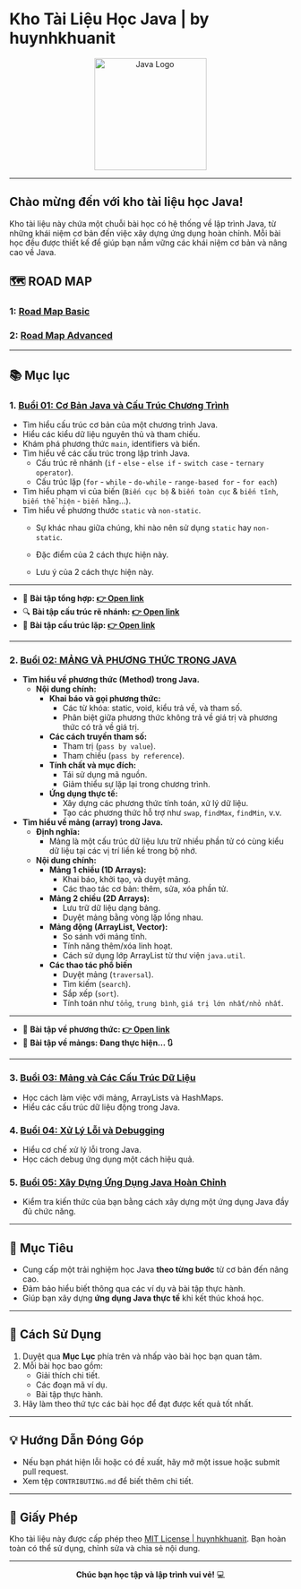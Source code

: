 # Kho Tài Liệu Học Java | by huynhkhuanit

<p align="center">
  <img src="https://upload.wikimedia.org/wikipedia/en/3/30/Java_programming_language_logo.svg" alt="Java Logo" width="200"/>
</p>

---

## Chào mừng đến với kho tài liệu học Java!

Kho tài liệu này chứa một chuỗi bài học có hệ thống về lập trình Java, từ những khái niệm cơ bản đến việc xây dựng ứng dụng hoàn chỉnh. Mỗi bài học đều được thiết kế để giúp bạn nắm vững các khái niệm cơ bản và nâng cao về Java.


## 🗺️ ROAD MAP

### 1: [Road Map Basic](./roadmap.md)
### 2: [Road Map Advanced](./roadmap-graph.md)

---

## 📚 Mục lục

### 1. [Buổi 01: Cơ Bản Java và Cấu Trúc Chương Trình](./Ly_Thuyet/Buoi01/Buoi01_JavaSyntax.md)
   - Tìm hiểu cấu trúc cơ bản của một chương trình Java.
   - Hiểu các kiểu dữ liệu nguyên thủ và tham chiếu.
   - Khám phá phương thức `main`, identifiers và biến.
   - Tìm hiểu về các cấu trúc trong lập trình Java.
      - Cấu trúc rẽ nhánh (`if` - `else` - `else if` - `switch case` - `ternary operator`).
      - Cấu trúc lặp (`for` - `while` - `do-while` - `range-based for` - `for each`)
   - Tìm hiểu phạm vi của biến (`Biến cục bộ` & `biến toàn cục` & `biến tĩnh`, `biến thể hiện` - `biến hằng`...).
   - Tìm hiểu về phương thước `static` và `non-static`.
      - Sự khác nhau giữa chúng, khi nào nên sử dụng `static` hay `non-static`.
      - Đặc điểm của 2 cách thực hiện này.

      - Lưu ý của 2 cách thực hiện này.


---


   - 📝 **Bài tập tổng hợp:  [👉 Open link](./Ly_Thuyet/Buoi01/BaiTap/Exercise.md)**
   - 🔍 **Bài tập cấu trúc rẽ nhánh:  [👉 Open link](./Ly_Thuyet/Buoi01/BaiTap/BT_CauTrucReNhanh.md)**
   - 🔄 **Bài tập cấu trúc lặp:  [👉 Open link](./Ly_Thuyet/Buoi01/BaiTap/BT_CauTrucLap.md)**


---


### 2. [Buổi 02: MẢNG VÀ PHƯƠNG THỨC TRONG JAVA](./Ly_Thuyet/Buoi02/Chuong02_JavaArrays_Methods.md)

   - **Tìm hiểu về phương thức (Method) trong Java.**
      - **Nội dung chính:**
         - **Khai báo và gọi phương thức:**
            - Các từ khóa: static, void, kiểu trả về, và tham số.
            - Phân biệt giữa phương thức không trả về giá trị và phương thức có trả về giá trị.
         - **Các cách truyền tham số:**
            - Tham trị (`pass by value`).
            - Tham chiếu (`pass by reference`).
         - **Tính chất và mục đích:**
            - Tái sử dụng mã nguồn.
            - Giảm thiểu sự lặp lại trong chương trình.
         - **Ứng dụng thực tế:**
            - Xây dựng các phương thức tính toán, xử lý dữ liệu.
            - Tạo các phương thức hỗ trợ như `swap`, `findMax`, `findMin`, v.v.
   - **Tìm hiểu về mảng (array) trong Java.**
      - **Định nghĩa:**
         - Mảng là một cấu trúc dữ liệu lưu trữ nhiều phần tử có cùng kiểu dữ liệu tại các vị trí liền kề trong bộ nhớ.
      - **Nội dung chính:**
         - **Mảng 1 chiều (1D Arrays):**
            - Khai báo, khởi tạo, và duyệt mảng.
            - Các thao tác cơ bản: thêm, sửa, xóa phần tử.
         - **Mảng 2 chiều (2D Arrays):**
            - Lưu trữ dữ liệu dạng bảng.
            - Duyệt mảng bằng vòng lặp lồng nhau.
         - **Mảng động (ArrayList, Vector):**
            - So sánh với mảng tĩnh.
            - Tính năng thêm/xóa linh hoạt.
            - Cách sử dụng lớp ArrayList từ thư viện `java.util`.
         - **Các thao tác phổ biến**
            - Duyệt mảng (`traversal`).
            - Tìm kiếm (`search`).
            - Sắp xếp (`sort`).
            - Tính toán như `tổng`, `trung bình`, `giá trị lớn nhất/nhỏ nhất`.

---


   - 📝 **Bài tập về phương thức:  [👉 Open link](./Ly_Thuyet/Buoi02/bai_tap/functions_methods.md)**
   - 📝 **Bài tập về mảngs:  Đang thực hiện... 🔃**


---


### 3. [Buổi 03: Mảng và Các Cấu Trúc Dữ Liệu](LyThuyet/Buoi-03/ArraysAndCollections.md)
   - Học cách làm việc với mảng, ArrayLists và HashMaps.
   - Hiểu các cấu trúc dữ liệu động trong Java.

### 4. [Buổi 04: Xử Lý Lỗi và Debugging](LyThuyet/Buoi-04/ErrorHandling.md)
   - Hiểu cơ chế xử lý lỗi trong Java.
   - Học cách debug ứng dụng một cách hiệu quả.

### 5. [Buổi 05: Xây Dựng Ứng Dụng Java Hoàn Chỉnh](LyThuyet/Buoi-05/CompleteApplication.md)
   - Kiểm tra kiến thức của bạn bằng cách xây dựng một ứng dụng Java đầy đủ chức năng.

---

## 🎯 Mục Tiêu
- Cung cấp một trải nghiệm học Java **theo từng bước** từ cơ bản đến nâng cao.
- Đảm bảo hiểu biết thông qua các ví dụ và bài tập thực hành.
- Giúp bạn xây dựng **ứng dụng Java thực tế** khi kết thúc khoá học.

---

## 🚀 Cách Sử Dụng
1. Duyệt qua **Mục Lục** phía trên và nhấp vào bài học bạn quan tâm.
2. Mỗi bài học bao gồm:
   - Giải thích chi tiết.
   - Các đoạn mã ví dụ.
   - Bài tập thực hành.
3. Hãy làm theo thứ tực các bài học để đạt được kết quả tốt nhất.

---

## 💡 Hướng Dẫn Đóng Góp
- Nếu bạn phát hiện lỗi hoặc có đề xuất, hãy mở một issue hoặc submit pull request.
- Xem tệp `CONTRIBUTING.md` để biết thêm chi tiết.

---

## 📄 Giấy Phép
Kho tài liệu này được cấp phép theo [MIT License | huynhkhuanit](https://github.com/huynhkhuanit/). Bạn hoàn toàn có thể sử dụng, chỉnh sửa và chia sẻ nội dung.

---

<p align="center">
  <strong>Chúc bạn học tập và lập trình vui vẻ!</strong> 💻
</p>
